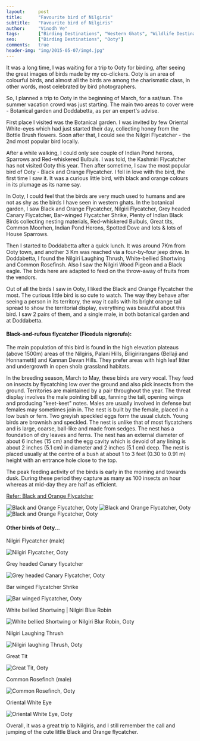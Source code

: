 ```yaml
---
layout:     post
title:      "Favourite bird of Nilgiris"
subtitle:   "Favourite bird of Nilgiris"
author:     "Vinodh Ve"
tags:       ["Birding Destinations", "Western Ghats", "Wildlife Destinations", "Travel Destinations"]
seo: 		["Birding Destinations", "Ooty"]
comments:   true
header-img: "img/2015-05-07/img4.jpg"
---
```


<p>
It was a long time, I was waiting for a trip to Ooty for birding, after seeing the great images of birds made by my co-clickers. Ooty is an area of colourful birds, and almost all the birds are among the charismatic class, in other words, most celebrated by bird photographers.
</p>

<p>
So, I planned a trip to Ooty in the beginning of March, for a sat/sun. The summer vacation crowd was just starting. The main two areas to cover were - Botanical garden and Doddabetta, as per an expert's advise.
</p>

<p>
First place I visited was the Botanical garden. I was invited by few Oriental White-eyes which had just started their day, collecting honey from the Bottle Brush flowers. Soon after that, I could see the Nilgiri Flycatcher - the 2nd most popular bird locally. 
</p>

<p>
After a while walking, I could only see couple of Indian Pond herons, Sparrows and Red-whiskered Bulbuls. I was told, the Kashmiri Flycatcher has not visited Ooty this year. Then after sometime, I saw the most popular bird of Ooty - Black and Orange Flycatcher. I fell in love with the bird, the first time I saw it. It was a curious little bird, with black and orange colours in its plumage as its name say.
</p>

<p>
In Ooty, I could feel that the birds are very much used to humans and are not as shy as the birds I have seen in western ghats. In the botanical garden, I saw Black and Orange Flycatcher, Nilgiri Flycatcher, Grey headed Canary Flycatcher, Bar-winged Flycatcher Shrike, Plenty of Indian Black Birds collecting nesting materials, Red-whiskered Bulbuls, Great tits, Common Moorhen, Indian Pond Herons, Spotted Dove and lots & lots of House Sparrows. 
</p>

<p>
Then I started to Doddabetta after a quick lunch. It was around 7Km from Ooty town, and another 3 Km was reached via a four-by-four jeep drive. In Doddabetta, I found the Nilgiri Laughing Thrush, White-bellied Shortwing and Common Rosefinsh. Also I saw the Nilgiri Wood Pigeon and a Black eagle. The birds here are adapted to feed on the throw-away of fruits from the vendors.  
</p>

<p>
Out of all the birds I saw in Ooty, I liked the Black and Orange Flycatcher the most. The curious little bird is so cute to watch. The way they behave after seeing a person in its territory, the way it calls with its bright orange tail spread to show the territorial display, everything was beautiful about this bird. I saw 2 pairs of them, and a single male, in both botanical garden and at Doddabetta. 
</p>

<h4>Black-and-rufous flycatcher (Ficedula nigrorufa):</h4>

<p>
The main population of this bird is found in the high elevation plateaus (above 1500m) areas of the Nilgiris, Palani Hills, Biligirirangans (Bellaji and Honnametti) and Kannan Devan Hills. They prefer areas with high leaf litter and undergrowth in open shola grassland habitats. 
</p>

<p>
In the breeding season, March to May, these birds are very vocal. They feed on insects by flycatching low over the ground and also pick insects from the ground. Territories are maintained by a pair throughout the year. The threat display involves the male pointing bill up, fanning the tail, opening wings and producing "keet-keet" notes. Males are usually involved in defense but females may sometimes join in. The nest is built by the female, placed in a low bush or fern. Two greyish speckled eggs form the usual clutch. Young birds are brownish and speckled. The nest is unlike that of most flycatchers and is large, coarse, ball-like and made from sedges. The nest has a foundation of dry leaves and ferns. The nest has an external diameter of about 6 inches (15 cm) and the egg cavity which is devoid of any lining is about 2 inches (5.1 cm) in diameter and 2 inches (5.1 cm) deep. The nest is placed usually at the centre of a bush at about 1 to 3 feet (0.30 to 0.91 m) height with an entrance hole close to the top.
</p>

<p>
The peak feeding activity of the birds is early in the morning and towards dusk. During these period they capture as many as 100 insects an hour whereas at mid-day they are half as efficient.
</p>

<a href="http://en.wikipedia.org/wiki/Black-and-orange_Flycatcher">Refer: Black and Orange Flycatcher</a>

<img src="{{ site.baseurl }}/img/2015-05-07/img1.jpg" alt="Black and Orange Flycatcher, Ooty">
<img src="{{ site.baseurl }}/img/2015-05-07/img2.jpg" alt="Black and Orange Flycatcher, Ooty">
<img src="{{ site.baseurl }}/img/2015-05-07/img3.jpg" alt="Black and Orange Flycatcher, Ooty">

<h4>
Other birds of Ooty...
</h4>


<p>
Nilgiri Flycatcher (male)
</p>
<img src="{{ site.baseurl }}/img/2015-05-07/img5.jpg" alt="Nilgiri Flycatcher, Ooty">


<p>
Grey headed Canary flycatcher
</p>

<img src="{{ site.baseurl }}/img/2015-05-07/img6.jpg" alt="Grey headed Canary Flycatcher, Ooty">


<p>
Bar winged Flycatcher Shrike
</p>

<img src="{{ site.baseurl }}/img/2015-05-07/img7.jpg" alt="Bar winged Flycatcher, Ooty">


<p>
White bellied Shortwing | Nilgiri Blue Robin
</p>
<img src="{{ site.baseurl }}/img/2015-05-07/img8.jpg" alt="White bellied Shortwing or Nilgiri Blur Robin, Ooty">


<p>
Nilgiri Laughing Thrush
</p>
<img src="{{ site.baseurl }}/img/2015-05-07/img9.jpg" alt="Nilgiri laughing Thrush, Ooty">


<p>
Great Tit
</p>
<img src="{{ site.baseurl }}/img/2015-05-07/img10.jpg" alt="Great Tit, Ooty">


<p>
Common Rosefinch (male)
</p>
<img src="{{ site.baseurl }}/img/2015-05-07/img11.jpg" alt="Common Rosefinch, Ooty">


<p>
Oriental White Eye
</p>
<img src="{{ site.baseurl }}/img/2015-05-07/img12.jpg" alt="Oriental White Eye, Ooty">

<p>
Overall, it was a great trip to Nilgiris, and I still remember the call and jumping of the cute little Black and Orange flycatcher. 
</p>